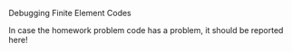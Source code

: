 Debugging Finite Element Codes

In case the homework problem code has a problem, it should be reported here!
